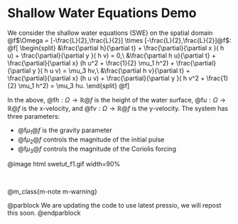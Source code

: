 
# Shallow Water Equations Demo

We consider the shallow water equations (SWE) on the spatial domain
@f$\Omega = [-\frac{L}{2},\frac{L}{2}] \times  [-\frac{L}{2},\frac{L}{2}]@f$:
@f[
\begin{split}
&\frac{\partial h}{\partial t} + \frac{\partial}{\partial x }(  h u) + \frac{\partial}{\partial y }( h v) = 0,\\
&\frac{\partial h u}{\partial t} + \frac{\partial}{\partial x} (h u^2 + \frac{1}{2} \mu_1 h^2) + \frac{\partial}{\partial y }( h u v) = \mu_3 hv,\\
&\frac{\partial h v}{\partial t} + \frac{\partial}{\partial x} (h u v) + \frac{\partial}{\partial y }( h v^2 +  \frac{1}{2} \mu_1 h^2) = \mu_3 hu.
\end{split}
@f]

In the above, @f$h : \Omega \rightarrow \mathbb{R}@f$ is the height of the water surface,
@f$u : \Omega \rightarrow \mathbb{R}@f$ is the x-velocity, and @f$v : \Omega \rightarrow \mathbb{R}@f$ is the y-velocity.
The system has three parameters:
* @f$\mu_1@f$ is the gravity parameter
* @f$\mu_2@f$ controls the magnitude of the initial pulse
* @f$\mu_3@f$ controls the magnitude of the Coriolis forcing

@image html swetut_f1.gif width=90%


<br/>

@m_class{m-note m-warning}

@parblock
We are updating the code to use latest pressio, we will repost this soon.
@endparblock



<!-- @m_class{m-block m-success} -->

<!-- @par Objective -->
<!-- To describe, using the SWE as a concrete example, -->
<!-- how to use pressio to run a typical end-to-end ROM workflow. -->
<!-- @endparblock -->


<!-- @m_class{m-block m-success} -->

<!-- @par Organization -->
<!-- This demo is broken down as follows: -->
<!-- 1. A step-by-step walk through of the code to solve the FOM of the SWE: [here](./md_pages_swe_fom.html) -->
<!-- 2. A step-by-step walk through of the code to construct and run a *standard LSPG*: [here](./md_pages_swe_lspg.html) -->
<!-- 3. A step-by-step walk through of the code to construct and run a *hyper-reduced LSPG*: [here](./md_pages_swe_hrlspg.html) -->
<!-- 4. Putting all pieces together: step-by-step walk through to run an end-to-end ROM workflow: [here](./md_pages_swe_endtoend.html) -->
<!-- @endparblock -->


<!-- 1. Interface an SWE solver, written with Eigen data structures, to Pressio. -->
<!-- 2. Use Pressio's time marching schemes to execute solves of the SWEs to construct training data. -->
<!-- 3. Use supporting Python scripts to analyze the training data and construct ROM basis vectors. -->
<!-- 4. Construct and run a standard LSPG ROM for novel parameter training instances. -->
<!-- 5. Construct and run a hyper-reduced LSPG ROM for novel parameter training instances. -->
